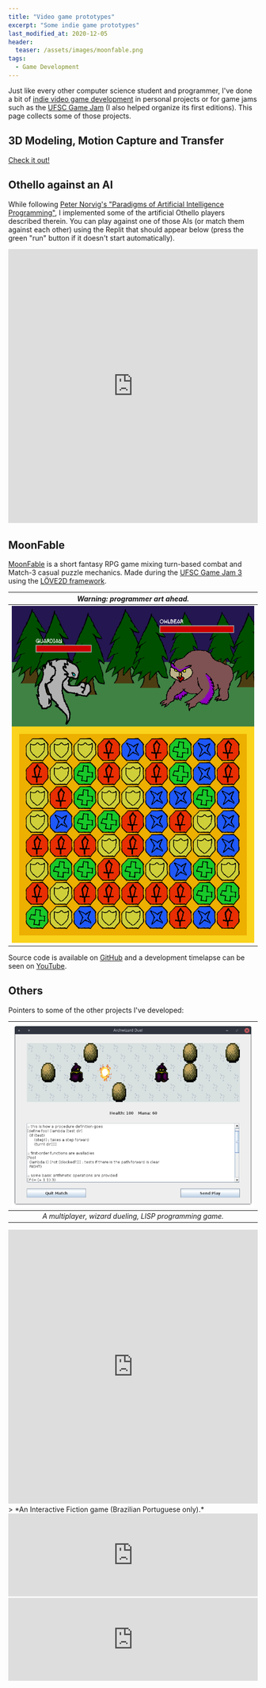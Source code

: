 ```yaml
---
title: "Video game prototypes"
excerpt: "Some indie game prototypes"
last_modified_at: 2020-12-05
header:
  teaser: /assets/images/moonfable.png
tags:
  - Game Development
---
```


Just like every other computer science student and programmer, I've done a bit of [indie video game development](https://baioc.itch.io/) in personal projects or for game jams such as the [UFSC Game Jam](https://itch.io/jam/ufsc-game-jam-3) (I also helped organize its first editions).
This page collects some of those projects.


## 3D Modeling, Motion Capture and Transfer

[Check it out!](https://github.com/RamAddict/INE5420-CG/releases/tag/v0.10.24)


## Othello against an AI

While following [Peter Norvig's "Paradigms of Artificial Intelligence Programming"](https://github.com/norvig/paip-lisp), I implemented some of the artificial Othello players described therein.
You can play against one of those AIs (or match them against each other) using the Replit that should appear below (press the green "run" button if it doesn't start automatically).

<iframe frameborder="0" width="100%" height="552px" src="https://replit.com/@baioc/Othello?lite=true&outputonly=1"></iframe>


## MoonFable

[MoonFable](https://baioc.itch.io/moonfable) is a short fantasy RPG game mixing turn-based combat and Match-3 casual puzzle mechanics.
Made during the [UFSC Game Jam 3](https://itch.io/jam/ufsc-game-jam-3) using the [LÖVE2D framework](https://love2d.org/).

| *Warning: programmer art ahead.* |
|:--:|
| ![](/assets/images/moonfable.png) |

Source code is available on [GitHub](https://github.com/baioc/MoonFable) and a development timelapse can be seen on [YouTube](https://youtu.be/z4oLi-LndqU).


## Others

Pointers to some of the other projects I've developed:

| [![ArchwizardDuel](https://github.com/baioc/ArchwizardDuel/raw/master/doc/gui.png)](https://github.com/baioc/ArchwizardDuel) |
|:--:|
| *A multiplayer, wizard dueling, LISP programming game.* |

<iframe frameborder="0" width="100%" height="552px" src="https://replit.com/@baioc/JavaQuest?lite=true&outputonly=1"></iframe>
> *An Interactive Fiction game (Brazilian Portuguese only).*

<iframe frameborder="0" src="https://itch.io/embed/399232?bg_color=212121&amp;fg_color=ebebe5&amp;link_color=de94ff&amp;border_color=724993" width="100%" height="167"><a href="https://baioc.itch.io/necro-crypt">Necro Crypt by baioc, andersonhn, ccaldas</a></iframe>

<iframe frameborder="0" src="https://itch.io/embed/328167?bg_color=212121&amp;fg_color=ebebe5&amp;link_color=de94ff&amp;border_color=724993" width="100%" height="167"><a href="https://andersonhn.itch.io/shadow">Sombra by andersonhn, baioc</a></iframe>
